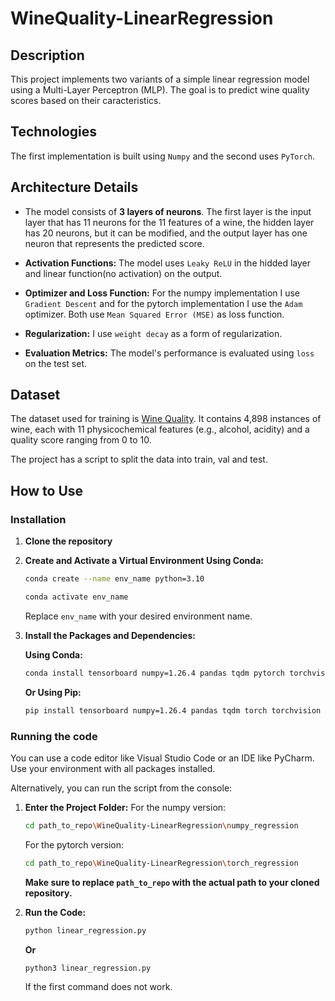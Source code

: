 # WineQuality-LinearRegression

## Description

This project implements two variants of a simple linear regression model using a Multi-Layer Perceptron (MLP). The goal is to predict wine quality scores based on their caracteristics.

## Technologies

The first implementation is built using `Numpy` and the second uses `PyTorch`.

## Architecture Details

- The model consists of **3 layers of neurons**. The first layer is the input layer that has 11 neurons for the 11 features of a wine, the hidden layer has 20 neurons, but it can be modified, and the output layer has one neuron that represents the predicted score. 

- **Activation Functions:** The model uses `Leaky ReLU` in the hidded layer and linear function(no activation) on the output.

- **Optimizer and Loss Function:** For the numpy implementation I use `Gradient Descent` and for the pytorch implementation I use the `Adam` optimizer. Both use `Mean Squared Error (MSE)` as loss function.

- **Regularization:** I use `weight decay` as a form of regularization.

- **Evaluation Metrics:** The model's performance is evaluated using `loss` on the test set.

## Dataset

The dataset used for training is [Wine Quality](https://archive.ics.uci.edu/dataset/186/wine+quality). It contains 4,898 instances of wine, each with 11 physicochemical features (e.g., alcohol, acidity) and a quality score ranging from 0 to 10.

The project has a script to split the data into train, val and test.

## How to Use

### Installation

1. **Clone the repository**
2. **Create and Activate a Virtual Environment Using Conda:**
   ```bash
   conda create --name env_name python=3.10
   ```
   ```bash
   conda activate env_name
   ```
   Replace `env_name` with your desired environment name.
   
4. **Install the Packages and Dependencies:**

   **Using Conda:**
   ```bash
   conda install tensorboard numpy=1.26.4 pandas tqdm pytorch torchvision pytorch-cuda=12.1 -c pytorch -c nvidia
   ```

   **Or Using Pip:**

   ```bash
   pip install tensorboard numpy=1.26.4 pandas tqdm torch torchvision
   ```
### Running the code

You can use a code editor like Visual Studio Code or an IDE like PyCharm. Use your environment with all packages installed.

Alternatively, you can run the script from the console:

1. **Enter the Project Folder:**
   For the numpy version:
   ```bash
   cd path_to_repo\WineQuality-LinearRegression\numpy_regression
   ```
   For the pytorch version:
   ```bash
   cd path_to_repo\WineQuality-LinearRegression\torch_regression
   ```
   **Make sure to replace `path_to_repo` with the actual path to your cloned repository.**
3. **Run the Code:**
   ```bash
   python linear_regression.py
   ```
   
   **Or**

   ```bash
   python3 linear_regression.py
   ```
   If the first command does not work.
